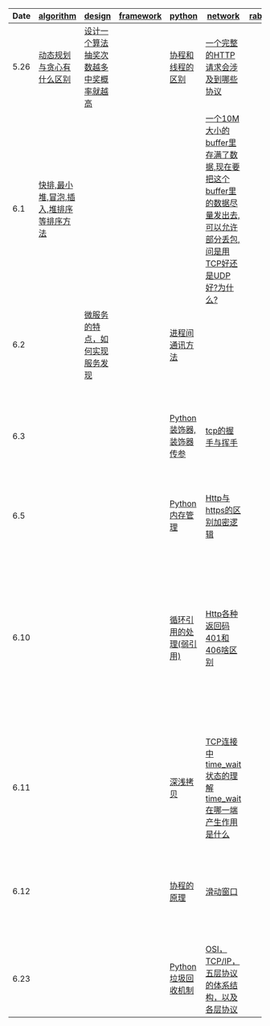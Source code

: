 |  Date   | [algorithm](algorithm)  | [design](design)  | [framework](framework)  | [python](python)  | [network](network)  | [rabbitmq](rabbitmq)  | [redis](redis)  |  [system](system)  |  [mysql](mysql)  |   [leetcode](https://leetcode-cn.com/)  | 
|  ----   |  ----   |  ----   |  ----   |  ----   |  ----   |  ----   |  ----   |  ----   |  ----   | ----   |
| 5.26    | [动态规划与贪心有什么区别](algorithm#动态规划与贪心有什么区别) | [设计一个算法抽奖次数越多中奖概率就越高](design#设计一个算法抽奖次数越多中奖概率就越高) |  | [协程和线程的区别](python#协程和线程的区别) | [一个完整的HTTP请求会涉及到哪些协议](network#一个完整的HTTP请求会涉及到哪些协议) |  | [Redis数据结构的底层实现](redis#Redis数据结构的底层实现) | [Select和epoll的区别](system#Select和epoll的区别) | [MySQL事务的四个隔离级别](mysql#MySQL事务的四个隔离级别) |  |
| 6.1     | [快排,最小堆,冒泡,插入,堆排序等排序方法](algorithm#快排,最小堆,冒泡,插入,堆排序等排序方法) |  |  |  | [一个10M大小的buffer里存满了数据,现在要把这个buffer里的数据尽量发出去,可以允许部分丢包,问是用TCP好还是UDP好?为什么?](network#一个10M大小的buffer里存满了数据,现在要把这个buffer里的数据尽量发出去,可以允许部分丢包,问是用TCP好还是UDP好?为什么?) |  |  |  |  | [矩阵中的路径](https://leetcode-cn.com/problems/ju-zhen-zhong-de-lu-jing-lcof/) |
| 6.2     |  | [微服务的特点，如何实现服务发现](design#微服务的特点，如何实现服务发现) |  | [进程间通讯方法](python#进程间通讯方法) | |  |  | [程序crash如何定位](system#程序crash如何定位) |  | [机器人的运动范围](https://leetcode-cn.com/problems/ji-qi-ren-de-yun-dong-fan-wei-lcof/) |
| 6.3     |  |  |  | [Python装饰器,装饰器传参](python#Python装饰器,装饰器传参) | [tcp的握手与挥手](network#Tcp的握手与挥手) |  |[基于REDIS实现延时任务](redis#基于REDIS实现延时任务) | [服务性能问题如何定位](system#服务性能问题如何定位) | [Binlog日志和redolog日志,两个日志的作用以及两阶段提交](mysql#Binlog日志和redolog日志,两个日志的作用以及两阶段提交) | [剪绳子](https://leetcode-cn.com/problems/jian-sheng-zi-lcof/) |
| 6.5     |  |  |  | [Python内存管理](python#Python内存管理)  | [Http与https的区别加密逻辑](network#Http与https的区别加密逻辑)  |  | [Redis持久化](redis#Redis持久化)  |  |  [Mysql存储引擎及区别](mysql#Mysql存储引擎及区别)  |   [剪绳子 II](https://leetcode-cn.com/problems/jian-sheng-zi-ii-lcof/)  | 
| 6.10    |  |  |  | [循环引用的处理(弱引用)](python#循环引用的处理(弱引用))  | [Http各种返回码401和406啥区别](network#Http各种返回码401和406啥区别)  |  | [Redis的ZSET做排行榜时,如果要实现分数相同时按时间顺序排序怎么实现](redis#Redis的ZSET做排行榜时,如果要实现分数相同时按时间顺序排序怎么实现)  |  |  [Mysql索引在什么情况下会失效](mysql#Mysql索引在什么情况下会失效)  |[二进制中1的个数](https://leetcode-cn.com/problems/er-jin-zhi-zhong-1de-ge-shu-lcof/)  | 
| 6.11    |  |  |  | [深浅拷贝](python#深浅拷贝)  | [TCP连接中time_wait状态的理解time_wait在哪一端产生作用是什么](network#TCP连接中time_wait状态的理解time_wait在哪一端产生作用是什么)  |  | [限流(漏桶算法、令牌桶算法)](redis#限流(漏桶算法、令牌桶算法))  |  [查看CPU的命令和磁盘IO的命令](system#查看CPU的命令和磁盘IO的命令)  |  [Mysql索引模型](mysql#Mysql索引模型)  |   [数值的整数次方](https://leetcode-cn.com/problems/shu-zhi-de-zheng-shu-ci-fang-lcof/)  | 
| 6.12    |  |  |  | [协程的原理](python#协程的原理)  | [滑动窗口](network#滑动窗口)  |  | [Redis主从同步过程](redis#Redis主从同步过程)  |  [Linux系统里一个被打开的文件可以被另一个进程删除吗](system#Linux系统里一个被打开的文件可以被另一个进程删除吗)  |  [乐观锁与悲观锁的区别](mysql#乐观锁与悲观锁的区别)  |   [打印从1到最大的n位数](https://leetcode-cn.com/problems/da-yin-cong-1dao-zui-da-de-nwei-shu-lcof/)  | 
| 6.23    |  |  |  | [Python垃圾回收机制](python#Python垃圾回收机制)  | [OSI，TCP/IP，五层协议的体系结构，以及各层协议](network#OSI，TCP/IP，五层协议的体系结构，以及各层协议)  |  | [Redis如何实现高可用](redis#Redis如何实现高可用)  |  [软硬链接](system#软硬链接)  |  [Mysql日志系统](mysql#Mysql日志系统)  |   [ 删除链表的节点](https://leetcode-cn.com/problems/shan-chu-lian-biao-de-jie-dian-lcof/)  | 